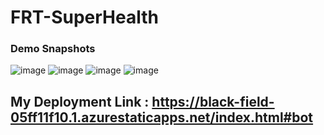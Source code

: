 # FRT-SuperHealth
### Demo Snapshots
![image](https://user-images.githubusercontent.com/100035893/179371020-54d3ad68-6103-4ce2-a951-7d3e07967e09.png)
![image](https://user-images.githubusercontent.com/100035893/179371028-5865669d-d4e7-405e-9ecc-b19add1ae57f.png)
![image](https://user-images.githubusercontent.com/100035893/179371044-9a298e36-1daa-4a41-b54f-009e862976b6.png)
![image](https://user-images.githubusercontent.com/100035893/179371058-0edda77f-faf8-4eb3-af09-9c0de1302908.png)


## My Deployment Link :  https://black-field-05ff11f10.1.azurestaticapps.net/index.html#bot
